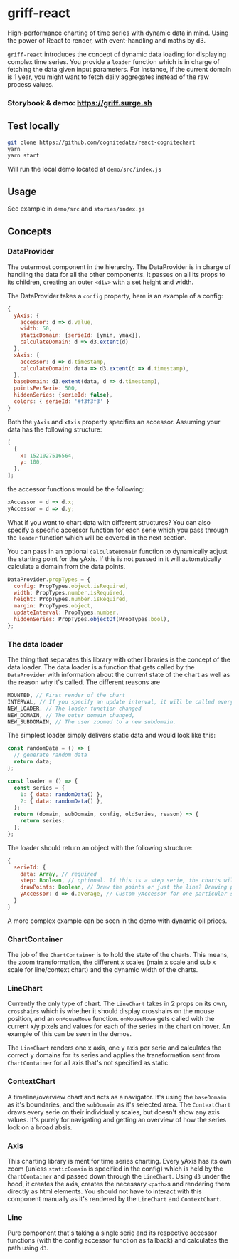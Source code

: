 # griff-react

High-performance charting of time series with dynamic data in mind. Using the
power of React to render, with event-handling and maths by d3.

`griff-react` introduces the concept of dynamic data loading for
displaying complex time series. You provide a `loader` function which is in
charge of fetching the data given input parameters. For instance, if the current
domain is 1 year, you might want to fetch daily aggregates instead of the raw
process values.

### Storybook & demo: https://griff.surge.sh

## Test locally

```sh
git clone https://github.com/cognitedata/react-cognitechart
yarn
yarn start
```

Will run the local demo located at `demo/src/index.js`

## Usage

See example in `demo/src` and `stories/index.js`

## Concepts

### DataProvider

The outermost component in the hierarchy. The DataProvider is in charge of handling the data for all the other components. It passes on all its props to its children, creating an outer `<div>` with a set height and width.

The DataProvider takes a `config` property, here is an example of a config:

```js
{
  yAxis: {
    accessor: d => d.value,
    width: 50,
    staticDomain: {serieId: [ymin, ymax]},
    calculateDomain: d => d3.extent(d)
  },
  xAxis: {
    accessor: d => d.timestamp,
    calculateDomain: data => d3.extent(d => d.timestamp),
  },
  baseDomain: d3.extent(data, d => d.timestamp),
  pointsPerSerie: 500,
  hiddenSeries: {serieId: false},
  colors: { serieId: '#f3f3f3' }
}
```

Both the `yAxis` and `xAxis` property specifies an accessor. Assuming your data has the following structure:

```js
[
  {
    x: 1521027516564,
    y: 100,
  },
];
```

the accessor functions would be the following:

```js
xAccessor = d => d.x;
yAccessor = d => d.y;
```

What if you want to chart data with different structures? You can also specify a specific accessor function for each serie which you pass through the `loader` function which will be covered in the next section.

You can pass in an optional `calculateDomain` function to dynamically adjust the starting point for the yAxis. If this is not passed in it will automatically calculate a domain from the data points.

```js
DataProvider.propTypes = {
  config: PropTypes.object.isRequired,
  width: PropTypes.number.isRequired,
  height: PropTypes.number.isRequired,
  margin: PropTypes.object,
  updateInterval: PropTypes.number,
  hiddenSeries: PropTypes.objectOf(PropTypes.bool),
};
```

### The data loader

The thing that separates this library with other libraries is the concept of the data loader. The data loader is a function that gets called by the `DataProvider` with information about the current state of the chart as well as the reason why it's called. The different reasons are

```js
MOUNTED, // First render of the chart
INTERVAL, // If you specify an update interval, it will be called every n seconds
NEW_LOADER, // The loader function changed
NEW_DOMAIN, // The outer domain changed,
NEW_SUBDOMAIN, // The user zoomed to a new subdomain.
```

The simplest loader simply delivers static data and would look like this:

```js
const randomData = () => {
  // generate random data
  return data;
};

const loader = () => {
  const series = {
    1: { data: randomData() },
    2: { data: randomData() },
  };
  return (domain, subDomain, config, oldSeries, reason) => {
    return series;
  };
};
```

The loader should return an object with the following structure:

```js
{
  serieId: {
    data: Array, // required
    step: Boolean, // optional. If this is a step serie, the charts will display it as such
    drawPoints: Boolean, // Draw the points or just the line? Drawing points on big series is a big performance hit. Use with caution.
    yAccessor: d => d.average, // Custom yAccessor for one particular serie.
  }
}
```

A more complex example can be seen in the demo with dynamic oil prices.

### ChartContainer

The job of the `ChartContainer` is to hold the state of the charts. This means, the zoom transformation, the different x scales (main x scale and sub x scale for line/context chart) and the dynamic width of the charts.

### LineChart

Currently the only type of chart. The `LineChart` takes in 2 props on its own, `crosshairs` which is whether it should display crosshairs on the mouse position, and an `onMouseMove` function. `onMouseMove` gets called with the current x/y pixels and values for each of the series in the chart on hover. An example of this can be seen in the demos.

The `LineChart` renders one x axis, one y axis per serie and calculates the correct y domains for its series and applies the transformation sent from `ChartContainer` for all axis that's not specified as static.

### ContextChart

A timeline/overview chart and acts as a navigator. It's using the `baseDomain` as it's boundaries, and the `subDomain` as it's selected area. The `ContextChart` draws every serie on their individual y scales, but doesn't show any axis values. It's purely for navigating and getting an overview of how the series look on a broad absis.

### Axis

This charting library is ment for time series charting. Every yAxis has its own zoom (unless `staticDomain` is specified in the config) which is held by the `ChartContainer` and passed down through the `LineChart`. Using `d3` under the hood, it creates the axis, creates the necessary `<path>`s and rendering them directly as html elements. You should not have to interact with this component manually as it's rendered by the `LineChart` and `ContextChart`.

### Line

Pure component that's taking a single serie and its respective accessor functions (with the config accessor function as fallback) and calculates the path using `d3`.
